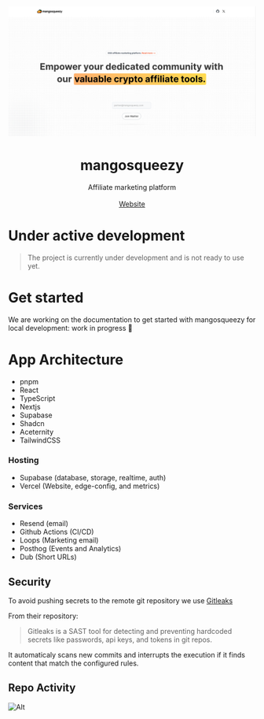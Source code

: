 ![hero](github.png)

<p align="center">
	<h1 align="center"><b>mangosqueezy</b></h1>
<p align="center">
    Affiliate marketing platform
    <br />
    <br />
    <a href="https://mangosqueezy.com">Website</a>
  </p>
</p>

# Under active development

> The project is currently under development and is not ready to use yet.

# Get started

We are working on the documentation to get started with mangosqueezy for local development: work in progress 🚧

# App Architecture

- pnpm
- React
- TypeScript
- Nextjs
- Supabase
- Shadcn
- Aceternity
- TailwindCSS

### Hosting

- Supabase (database, storage, realtime, auth)
- Vercel (Website, edge-config, and metrics)

### Services

- Resend (email)
- Github Actions (CI/CD)
- Loops (Marketing email)
- Posthog (Events and Analytics)
- Dub (Short URLs)

## Security

To avoid pushing secrets to the remote git repository we use [Gitleaks](https://github.com/gitleaks/gitleaks)

From their repository:

> Gitleaks is a SAST tool for detecting and preventing hardcoded secrets like passwords, api keys, and tokens in git repos.

It automaticaly scans new commits and interrupts the execution if it finds content that match the configured rules.

## Repo Activity

![Alt](https://repobeats.axiom.co/api/embed/edc89d95d14ba160c1281f4a4af5067ef505c9d0.svg "Repobeats analytics image")
